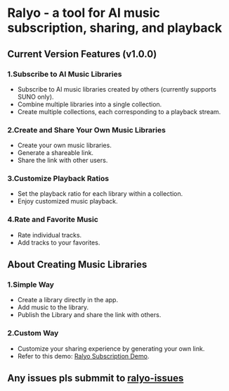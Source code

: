 # Ralyo - a tool for AI music subscription, sharing, and playback

## Current Version Features (v1.0.0)

### 1.Subscribe to AI Music Libraries

- Subscribe to AI music libraries created by others (currently supports SUNO only).
- Combine multiple libraries into a single collection.
- Create multiple collections, each corresponding to a playback stream.

### 2.Create and Share Your Own Music Libraries

- Create your own music libraries.
- Generate a shareable link.
- Share the link with other users.

### 3.Customize Playback Ratios

- Set the playback ratio for each library within a collection.
- Enjoy customized music playback.

### 4.Rate and Favorite Music

- Rate individual tracks.
- Add tracks to your favorites.

## About Creating Music Libraries

### 1.Simple Way

- Create a library directly in the app.
- Add music to the library.
- Publish the Library and share the link with others.

### 2.Custom Way

- Customize your sharing experience by generating your own link.
- Refer to this demo: [Ralyo Subscription Demo](https://raw.githubusercontent.com/mithyer/ralyo-subscription-demo/main/demo/index).
  
## Any issues pls submmit to [ralyo-issues](https://github.com/mithyer/ralyo/issues)
